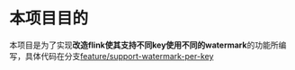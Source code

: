 # 本项目目的

本项目是为了实现**改造flink使其支持不同key使用不同的watermark**的功能所编写，具体代码在分支[feature/support-watermark-per-key](https://github.com/Wing-Lo/flink/tree/feature/support-watermark-per-key)
